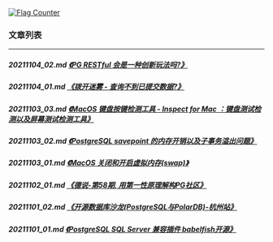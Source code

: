 <a rel="nofollow" href="http://info.flagcounter.com/h9V1"  ><img src="http://s03.flagcounter.com/count/h9V1/bg_FFFFFF/txt_000000/border_CCCCCC/columns_2/maxflags_12/viewers_0/labels_0/pageviews_0/flags_0/"  alt="Flag Counter"  border="0"  ></a>  
  
### 文章列表  
----  
##### 20211104_02.md   [《PG RESTful 会是一种创新玩法吗?》](20211104_02.md)  
##### 20211104_01.md   [《拨开迷雾 - 查询不到已提交数据?》](20211104_01.md)  
##### 20211103_03.md   [《MacOS 键盘按键检测工具 - Inspect for Mac ：键盘测试检测以及屏幕测试检测工具》](20211103_03.md)  
##### 20211103_02.md   [《PostgreSQL savepoint 的内存开销以及子事务溢出问题》](20211103_02.md)  
##### 20211103_01.md   [《MacOS 关闭和开启虚拟内存(swap)》](20211103_01.md)  
##### 20211102_01.md   [《德说-第58期, 用第一性原理解构PG社区》](20211102_01.md)  
##### 20211101_02.md   [《开源数据库沙龙(PostgreSQL与PolarDB)-杭州站》](20211101_02.md)  
##### 20211101_01.md   [《PostgreSQL SQL Server 兼容插件 babelfish开源》](20211101_01.md)  
